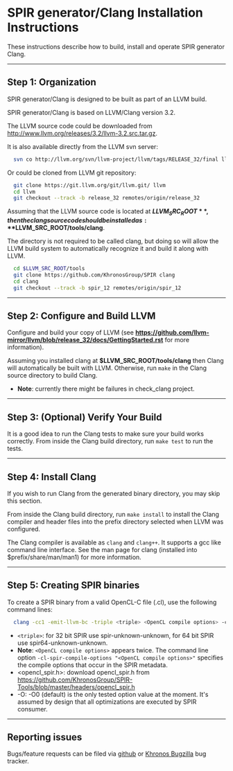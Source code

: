SPIR generator/Clang Installation Instructions
==============================================

These instructions describe how to build, install and operate SPIR generator Clang.

-----------------------
Step 1: Organization
-----------------------

SPIR generator/Clang is designed to be built as part of an LLVM build.

SPIR generator/Clang is based on LLVM/Clang version 3.2.

The LLVM source code could be downloaded from <http://www.llvm.org/releases/3.2/llvm-3.2.src.tar.gz>.

It is also available directly from the LLVM svn server:

```bash
  svn co http://llvm.org/svn/llvm-project/llvm/tags/RELEASE_32/final llvm
```

Or could be cloned from LLVM git repository:

```bash
  git clone https://git.llvm.org/git/llvm.git/ llvm
  cd llvm
  git checkout --track -b release_32 remotes/origin/release_32
```

Assuming that the LLVM source code is located at **$LLVM_SRC_ROOT**, then the clang
source code should be installed as: **$LLVM_SRC_ROOT/tools/clang**.

The directory is not required to be called clang, but doing so will allow the
LLVM build system to automatically recognize it and build it along with LLVM.

```bash
  cd $LLVM_SRC_ROOT/tools
  git clone https://github.com/KhronosGroup/SPIR clang
  cd clang
  git checkout --track -b spir_12 remotes/origin/spir_12
```

--------------------------------
Step 2: Configure and Build LLVM
--------------------------------

Configure and build your copy of LLVM (see **https://github.com/llvm-mirror/llvm/blob/release_32/docs/GettingStarted.rst** for more information).

Assuming you installed clang at **$LLVM_SRC_ROOT/tools/clang** then Clang will
automatically be built with LLVM. Otherwise, run `make` in the Clang source
directory to build Clang.

* **Note**: currently there might be failures in check_clang project.

------------------------------------
Step 3: (Optional) Verify Your Build
------------------------------------

It is a good idea to run the Clang tests to make sure your build works
correctly. From inside the Clang build directory, run `make test` to run the
tests.

---------------------
Step 4: Install Clang
---------------------

If you wish to run Clang from the generated binary directory, you may skip this
section.

From inside the Clang build directory, run `make install` to install the Clang
compiler and header files into the prefix directory selected when LLVM was
configured.

The Clang compiler is available as `clang` and `clang++`. It supports a gcc
like command line interface. See the man page for clang (installed into
$prefix/share/man/man1) for more information.

------------------------------
Step 5: Creating SPIR binaries
------------------------------

To create a SPIR binary from a valid OpenCL-C file (.cl), use the following
command lines:

```bash
  clang -cc1 -emit-llvm-bc -triple <triple> <OpenCL compile options> -cl-spir-compile-options "<OpenCL compile options>" -include <opencl_spir.h> -o <output> <input>
```

* `<triple>`: for 32 bit SPIR use spir-unknown-unknown, for 64 bit SPIR use spir64-unknown-unknown.
* **Note**: `<OpenCL compile options>` appears twice. The command line option `-cl-spir-compile-options "<OpenCL compile options>"` specifies the compile options that occur in the SPIR metadata.
* <opencl_spir.h>: download opencl_spir.h from https://github.com/KhronosGroup/SPIR-Tools/blob/master/headers/opencl_spir.h
* -O: -O0 (default) is the only tested option value at the moment. It's assumed by design that all optimizations are executed by SPIR consumer.

----------------
Reporting issues
----------------

Bugs/feature requests can be filed via [github](https://github.com/KhronosGroup/SPIR/issues) or [Khronos Bugzilla](https://www.khronos.org/bugzilla/) bug tracker.
